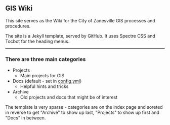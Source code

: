 ## GIS Wiki

This site serves as the Wiki for the City of Zanesville GIS processes and procedures.

The site is a Jekyll template, served by GitHub. It uses Spectre CSS and Tocbot for the heading menus.

---

### There are three main categories

- Projects
  - Main projects for GIS
- Docs (default - set in [config.yml](https://github.com/zanesville/wiki/blob/master/_config.yml))
  - Helpful hints and tricks
- Archive
  - Old projects and docs that might be of interest

The template is very sparse - categories are on the index page and soreted in reverse to get "Archive" to show up last, "Projects" to show up first and "Docs" in between.
